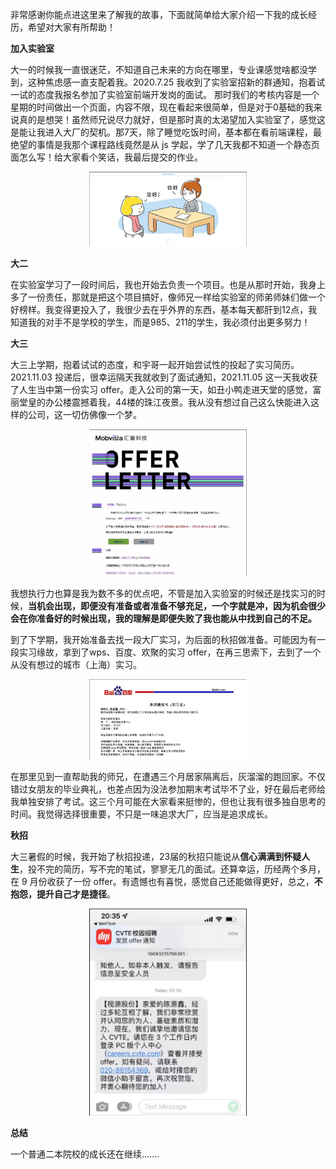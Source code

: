 非常感谢你能点进这里来了解我的故事，下面就简单给大家介绍一下我的成长经历，希望对大家有所帮助！

**加入实验室**

大一的时候我一直很迷茫，不知道自己未来的方向在哪里，专业课感觉啥都没学到，这种焦虑感一直支配着我。2020.7.25 我收到了实验室招新的群通知，抱着试一试的态度我报名参加了实验室前端开发岗的面试。
那时我们的考核内容是一个星期的时间做出一个页面，内容不限，现在看起来很简单，但是对于0基础的我来说真的是想哭！虽然师兄说尽力就好，但是那时真的太渴望加入实验室了，感觉这是能让我进入大厂的契机。那7天，除了睡觉吃饭时间，基本都在看前端课程，最绝望的事情是我那个课程路线竟然是从 js 学起，学了几天我都不知道一个静态页面怎么写！给大家看个笑话，我最后提交的作业。
<p align="center">
<img src="./img/image-2.png" alt="image-20230306232523331" style="width: 50%;" />
</p>

**大二**

在实验室学习了一段时间后，我也开始去负责一个项目。也是从那时开始，我身上多了一份责任，那就是把这个项目搞好，像师兄一样给实验室的师弟师妹们做一个好榜样。我变得更投入了，我很少去在乎外界的东西，基本每天都肝到12点，我知道我的对手不是学校的学生，而是985、211的学生，我必须付出更多努力！

**大三**

大三上学期，抱着试试的态度，和宇哥一起开始尝试性的投起了实习简历。2021.11.03 投递后，很幸运隔天我就收到了面试通知，2021.11.05 这一天我收获了人生当中第一份实习 offer。走入公司的第一天，如丑小鸭走进天堂的感觉，富丽堂皇的办公楼震撼着我，44楼的珠江夜景。我从没有想过自己这么快能进入这样的公司，这一切仿佛像一个梦。
<p align="center">
<img src="./img/image-4.png" alt="image-20230306232523331" style="width: 50%;" />
</p>

我想执行力也算是我为数不多的优点吧，不管是加入实验室的时候还是找实习的时候，**当机会出现，即便没有准备或者准备不够充足，一个字就是冲，因为机会很少会在你准备好的时候出现，我的理解是即便失败了我也能从中找到自己的不足。** 

到了下学期，我开始准备去找一段大厂实习，为后面的秋招做准备。可能因为有一段实习缘故，拿到了wps、百度、欢聚的实习 offer，在再三思索下，去到了一个从没有想过的城市（上海）实习。
<p align="center">
<img src="./img/image-5.png" alt="image-20230306232523331" style="width: 50%;" />
</p>


在那里见到一直帮助我的师兄，在遭遇三个月居家隔离后，灰溜溜的跑回家。不仅错过女朋友的毕业典礼，也差点因为没法参加期末考试毕不了业，好在最后老师给我单独安排了考试。这三个月可能在大家看来挺惨的，但也让我有很多独自思考的时间。我觉得选择很重要，不只是一味追求大厂，应当是追求成长。

**秋招**

大三暑假的时候，我开始了秋招投递，23届的秋招只能说从**信心满满到怀疑人生**，投不完的简历，写不完的笔试，寥寥无几的面试。还算幸运，历经两个多月，在 9 月份收获了一份 offer。有遗憾也有喜悦，感觉自己还能做得更好，总之，**不抱怨，提升自己才是捷径**。
<p align="center">
<img src="./img/image-6.png" alt="image-20230306232523331" style="width: 50%;" />
</p>

**总结**

一个普通二本院校的成长还在继续.......
